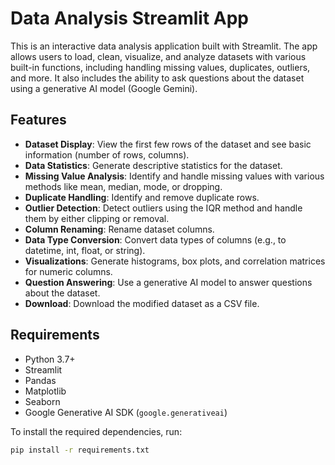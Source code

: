 # Data Analysis Streamlit App

This is an interactive data analysis application built with Streamlit. The app allows users to load, clean, visualize, and analyze datasets with various built-in functions, including handling missing values, duplicates, outliers, and more. It also includes the ability to ask questions about the dataset using a generative AI model (Google Gemini).

## Features

- **Dataset Display**: View the first few rows of the dataset and see basic information (number of rows, columns).
- **Data Statistics**: Generate descriptive statistics for the dataset.
- **Missing Value Analysis**: Identify and handle missing values with various methods like mean, median, mode, or dropping.
- **Duplicate Handling**: Identify and remove duplicate rows.
- **Outlier Detection**: Detect outliers using the IQR method and handle them by either clipping or removal.
- **Column Renaming**: Rename dataset columns.
- **Data Type Conversion**: Convert data types of columns (e.g., to datetime, int, float, or string).
- **Visualizations**: Generate histograms, box plots, and correlation matrices for numeric columns.
- **Question Answering**: Use a generative AI model to answer questions about the dataset.
- **Download**: Download the modified dataset as a CSV file.

## Requirements

- Python 3.7+
- Streamlit
- Pandas
- Matplotlib
- Seaborn
- Google Generative AI SDK (`google.generativeai`)

To install the required dependencies, run:

```bash
pip install -r requirements.txt
